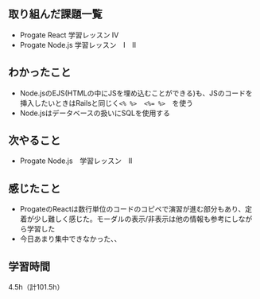 ## 取り組んだ課題一覧
- Progate React 学習レッスン IV
- Progate Node.js 学習レッスン　I　II

## わかったこと
- Node.jsのEJS(HTMLの中にJSを埋め込むことができる)も、JSのコードを挿入したいときはRailsと同じく`<% %>  <%= %>`　を使う
- Node.jsはデータベースの扱いにSQLを使用する

## 次やること
- Progate Node.js　学習レッスン　II

## 感じたこと
- ProgateのReactは数行単位のコードのコピペで演習が進む部分もあり、定着が少し難しく感じた。モーダルの表示/非表示は他の情報も参考にしながら学習した
- 今日あまり集中できなかった、、

## 学習時間
4.5h（計101.5h）
